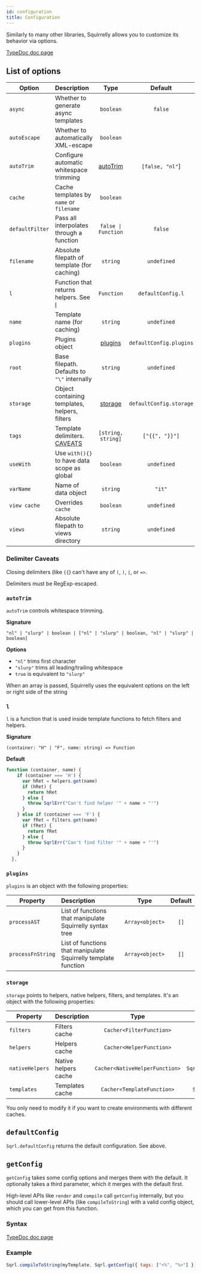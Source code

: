 ```yaml
---
id: configuration
title: Configuration
---
```


Similarly to many other libraries, Squirrelly allows you to customize its behavior via options.

[TypeDoc doc page](https://squirrellyjs.github.io/squirrelly/interfaces/_config_.sqrlconfig.html)

## List of options

| Option          | Description                                        |         Type          |         Default         | Required? |
| --------------- | :------------------------------------------------- | :-------------------: | :---------------------: | :-------: |
| `async`         | Whether to generate async templates                |       `boolean`       |         `false`         |    Yes    |
| `autoEscape`    | Whether to automatically XML-escape                |       `boolean`       |                         |    Yes    |
| `autoTrim`      | Configure automatic whitespace trimming            | [autoTrim](#autotrim) |     `[false, "nl"`]     |    Yes    |
| `cache`         | Cache templates by `name` or `filename`            |       `boolean`       |                         |    Yes    |
| `defaultFilter` | Pass all interpolates through a function           |  `false \| Function`   |         `false`         |    Yes    |
| `filename`      | Absolute filepath of template (for caching)        |       `string`        |       `undefined`       |    No     |
| `l`             | Function that returns helpers. See [l](#l)         |      `Function`       |    `defaultConfig.l`    |    Yes    |
| `name`          | Template name (for caching)                        |       `string`        |       `undefined`       |    No     |
| `plugins`       | Plugins object                                     |  [plugins](#plugins)  | `defaultConfig.plugins` |    Yes    |
| `root`          | Base filepath. Defaults to `"\"` internally        |       `string`        |       `undefined`       |    No     |
| `storage`       | Object containing templates, helpers, filters      |  [storage](#storage)  | `defaultConfig.storage` |    Yes    |
| `tags`          | Template delimiters. [CAVEATS](#delimiter-caveats) |  `[string, string]`   |     `["{{", "}}"]`      |    Yes    |
| `useWith`       | Use `with(){}` to have data scope as global        |       `boolean`       |       `undefined`       |    No     |
| `varName`       | Name of data object                                |       `string`        |         `"it"`          |    Yes    |
| `view cache`    | Overrides `cache`                                  |       `boolean`       |       `undefined`       |    No     |
| `views`         | Absolute filepath to views directory               |       `string`        |       `undefined`       |    No     |

### Delimiter Caveats

Closing delimiters (like `{{`) can't have any of `(`, `)`, `|`, or `=>`.

Delimiters must be RegExp-escaped.

### `autoTrim`

`autoTrim` controls whitespace trimming.

**Signature**

`"nl" | "slurp" | boolean | ["nl" | "slurp" | boolean, "nl" | "slurp" | boolean]`

**Options**

- `"nl"` trims first character
- `"slurp"` trims all leading/trailing whitespace
- `true` is equivalent to `"slurp"`

When an array is passed, Squirrelly uses the equivalent options on the left or right side of the string

### `l`

`l` is a function that is used inside template functions to fetch filters and helpers.

**Signature**

`(container: "H" | "F", name: string) => Function`

**Default**

```js
function (container, name) {
    if (container === 'H') {
      var hRet = helpers.get(name)
      if (hRet) {
        return hRet
      } else {
        throw SqrlErr("Can't find helper '" + name + "'")
      }
    } else if (container === 'F') {
      var fRet = filters.get(name)
      if (fRet) {
        return fRet
      } else {
        throw SqrlErr("Can't find filter '" + name + "'")
      }
    }
  },
```

### `plugins`

`plugins` is an object with the following properties:

| Property          | Description                                                    |      Type       | Default |
| ----------------- | :------------------------------------------------------------- | :-------------: | :-----: |
| `processAST`      | List of functions that manipulate Squirrelly syntax tree       | `Array<object>` |  `[]`   |
| `processFnString` | List of functions that manipulate Squirrelly template function | `Array<object>` |  `[]`   |

### `storage`

`storage` points to helpers, native helpers, filters, and templates. It's an object with the following properties:

| Property        | Description          |              Type              |       Default        |
| --------------- | :------------------- | :----------------------------: | :------------------: |
| `filters`       | Filters cache        |    `Cacher<FilterFunction>`    |    `Sqrl.filters`    |
| `helpers`       | Helpers cache        |    `Cacher<HelperFunction>`    |    `Sqrl.helpers`    |
| `nativeHelpers` | Native helpers cache | `Cacher<NativeHelperFunction>` | `Sqrl.nativeHelpers` |
| `templates`     | Templates cache      |   `Cacher<TemplateFunction>`   |   `Sqrl.templates`   |

You only need to modify it if you want to create environments with different caches.

## `defaultConfig`

`Sqrl.defaultConfig` returns the default configuration. See above.

## `getConfig`

`getConfig` takes some config options and merges them with the default. It optionally takes a third parameter, which it merges with the default first.

High-level APIs like `render` and `compile` call `getConfig` internally, but you should call lower-level APIs (like `compileToString`) with a valid config object, which you can get from this function.

### Syntax

[TypeDoc doc page](https://squirrellyjs.github.io/squirrelly/modules/_config_.html#getconfig)

### Example

```js
Sqrl.compileToString(myTemplate, Sqrl.getConfig({ tags: ["<%", "%>"] }));
```
